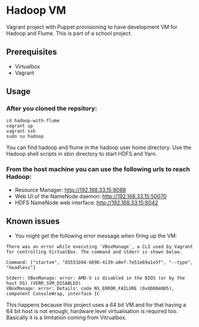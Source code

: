 # Hadoop VM #
Vagrant project with Puppet provisioning to have development VM for Hadoop and Flume.
This is part of a school project.

## Prerequisites ##
* Virtualbox
* Vagrant

## Usage ##

### After you cloned the repsitory: ###
```
cd hadoop-with-flume
vagrant up
vagrant ssh
sudo su hadoop
```
You can find hadoop and flume in the hadoop user home directory. Use the Hadoop shell scripts in sbin directory to start HDFS and Yarn.

### From the host machine you can use the following urls to reach Hadoop: ###

* Resource Manager: http://192.168.33.15:8088
* Web UI of the NameNode daemon: http://192.168.33.15:50070
* HDFS NameNode web interface: http://192.168.33.15:8042

## Known issues ##

* You might get the following error message when firing up the VM:

```
There was an error while executing `VBoxManage`, a CLI used by Vagrant
for controlling VirtualBox. The command and stderr is shown below.

Command: ["startvm", "85551b94-669b-4139-a0ef-7e51e69a1e5f", "--type", "headless"]

Stderr: VBoxManage: error: AMD-V is disabled in the BIOS (or by the host OS) (VERR_SVM_DISABLED)
VBoxManage: error: Details: code NS_ERROR_FAILURE (0x80004005), component ConsoleWrap, interface IC
```

This happens because this project uses a 64 bit VM and for that having a 64 bit host is not enough, hardware level virtualisation is required too. Basically it is a limitation coming from Vitrualbox.
